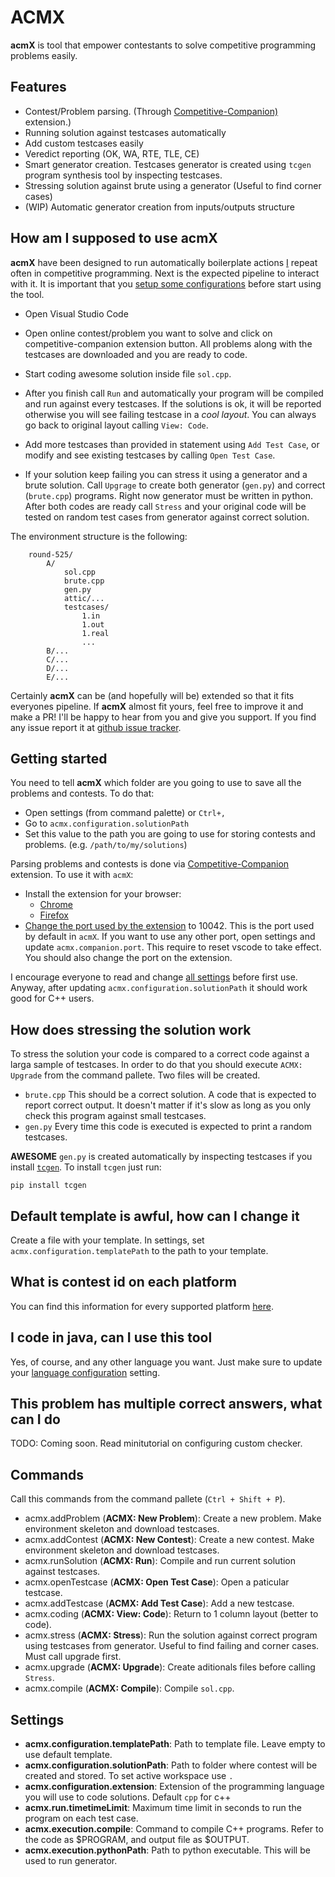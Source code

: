 # ACMX

**acmX** is tool that empower contestants to solve competitive programming problems easily.

## Features

* Contest/Problem parsing. (Through [Competitive-Companion)](https://github.com/jmerle/competitive-companion) extension.)
* Running solution against testcases automatically
* Add custom testcases easily
* Veredict reporting (OK, WA, RTE, TLE, CE)
* Smart generator creation. Testcases generator is created using `tcgen` program synthesis tool by inspecting testcases.
* Stressing solution against brute using a generator (Useful to find corner cases)
* (WIP) Automatic generator creation from inputs/outputs structure

## How am I supposed to use **acmX**

**acmX** have been designed to run automatically boilerplate actions [I](https://codeforces.com/profile/marX) repeat often in competitive programming. Next is the expected pipeline to interact with it. It is important that you [setup some configurations](#getting-started) before start using the tool.

* Open Visual Studio Code

* Open online contest/problem you want to solve and click on competitive-companion extension button. All problems along with the testcases are downloaded and you are ready to code.

* Start coding awesome solution inside file `sol.cpp`.

* After you finish call `Run` and automatically your program will be compiled and run against every testcases. If the solutions is ok, it will be reported otherwise you will see failing testcase in a *cool layout*. You can always go back to original layout calling `View: Code`.

* Add more testcases than provided in statement using `Add Test Case`, or modify and see existing testcases by calling `Open Test Case`.

* If your solution keep failing you can stress it using a generator and a brute solution. Call `Upgrage` to create both generator (`gen.py`) and correct (`brute.cpp`) programs. Right now generator must be written in python. After both codes are ready call `Stress` and your original code will be tested on random test cases from generator against correct solution.

The environment structure is the following:

```file
    round-525/
        A/
            sol.cpp
            brute.cpp
            gen.py
            attic/...
            testcases/
                1.in
                1.out
                1.real
                ...
        B/...
        C/...
        D/...
        E/...
```

Certainly **acmX** can be (and hopefully will be) extended so that it fits everyones pipeline. If **acmX** almost fit yours, feel free to improve it and make a PR! I'll be happy to hear from you and give you support. If you find any issue report it at [github issue tracker](https://github.com/mfornet/acmx/issues).

## Getting started

You need to tell **acmX** which folder are you going to use to save all the problems and contests. To do that:

* Open settings (from command palette) or `Ctrl+,`
* Go to `acmx.configuration.solutionPath`
* Set this value to the path you are going to use for storing contests and problems. (e.g. `/path/to/my/solutions`)

Parsing problems and contests is done via [Competitive-Companion](https://github.com/jmerle/competitive-companion) extension. To use it with `acmX`:

* Install the extension for your browser:
  * [Chrome](https://chrome.google.com/webstore/detail/competitive-companion/cjnmckjndlpiamhfimnnjmnckgghkjbl)
  * [Firefox](https://addons.mozilla.org/en-US/firefox/addon/competitive-companion/)
* [Change the port used by the extension](https://github.com/jmerle/competitive-companion#custom-tools) to 10042. This is the port used by default in `acmX`. If you want to use any other port, open settings and update `acmx.companion.port`. This require to reset vscode to take effect. You should also change the port on the extension.

I encourage everyone to read and change [all settings](#settings) before first use. Anyway, after updating `acmx.configuration.solutionPath` it should work good for C++ users.

## How does stressing the solution work

To stress the solution your code is compared to a correct code against a larga sample of testcases. In order to do that you should execute `ACMX: Upgrade` from the command pallete. Two files will be created.

* `brute.cpp` This should be a correct solution. A code that is expected to report correct output. It doesn't matter if it's slow as long as you only check this program against small testcases.
* `gen.py` Every time this code is executed is expected to print a random testcases.

**AWESOME** `gen.py` is created automatically by inspecting testcases if you install [`tcgen`](https://github.com/mfornet/tcgen).
To install `tcgen` just run:

`pip install tcgen`

## Default template is awful, how can I change it

Create a file with your template. In settings, set `acmx.configuration.templatePath` to the path to your template.

## What is contest id on each platform

You can find this information for every supported platform [here](doc/platforms-id.md).

## I code in java, can I use this tool

Yes, of course, and any other language you want. Just make sure to update your [language configuration](doc/languages.md) setting.

## This problem has multiple correct answers, what can I do

TODO: Coming soon. Read minitutorial on configuring custom checker.

## Commands

Call this commands from the command pallete (`Ctrl + Shift + P`).

* acmx.addProblem (**ACMX: New Problem**): Create a new problem. Make environment skeleton and download testcases.
* acmx.addContest (**ACMX: New Contest**): Create a new contest. Make environment skeleton and download testcases.
* acmx.runSolution (**ACMX: Run**): Compile and run current solution against testcases.
* acmx.openTestcase (**ACMX: Open Test Case**): Open a paticular testcase.
* acmx.addTestcase (**ACMX: Add Test Case**): Add a new testcase.
* acmx.coding (**ACMX: View: Code**): Return to 1 column layout (better to code).
* acmx.stress (**ACMX: Stress**): Run the solution against correct program using testcases from generator. Useful to find failing and corner cases. Must call upgrade first.
* acmx.upgrade (**ACMX: Upgrade**): Create aditionals files before calling `Stress`.
* acmx.compile (**ACMX: Compile**): Compile `sol.cpp`.

## Settings

* **acmx.configuration.templatePath**: Path to template file. Leave empty to use default template.
* **acmx.configuration.solutionPath**: Path to folder where contest will be created and stored. To set active workspace use `.`
* **acmx.configuration.extension**: Extension of the programming language you will use to code solutions. Default `cpp` for c++
* **acmx.run.timetimeLimit**: Maximum time limit in seconds to run the program on each test case.
* **acmx.execution.compile**: Command to compile C++ programs. Refer to the code as $PROGRAM, and output file as $OUTPUT.
* **acmx.execution.pythonPath**: Path to python executable. This will be used to run generator.
